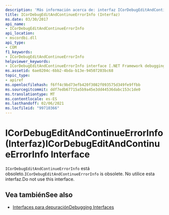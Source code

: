 ```yaml
---
description: 'Más información acerca de: interfaz ICorDebugEditAndContinueErrorInfo'
title: ICorDebugEditAndContinueErrorInfo (Interfaz)
ms.date: 03/30/2017
api_name:
- ICorDebugEditAndContinueErrorInfo
api_location:
- mscordbi.dll
api_type:
- COM
f1_keywords:
- ICorDebugEditAndContinueErrorInfo
helpviewer_keywords:
- ICorDebugEditAndContinueErrorInfo interface [.NET Framework debugging]
ms.assetid: 6ae0204c-6bb2-4bda-b13e-94507203bc68
topic_type:
- apiref
ms.openlocfilehash: f6ff4c9bd73efb420f3082f093575d349fe9ffbb
ms.sourcegitcommit: ddf7edb67715a5b9a45e3dd44536dabc153c1de0
ms.translationtype: MT
ms.contentlocale: es-ES
ms.lasthandoff: 02/06/2021
ms.locfileid: "99710366"
---
```

# <a name="icordebugeditandcontinueerrorinfo-interface"></a><span data-ttu-id="bdfc8-103">ICorDebugEditAndContinueErrorInfo (Interfaz)</span><span class="sxs-lookup"><span data-stu-id="bdfc8-103">ICorDebugEditAndContinueErrorInfo Interface</span></span>

<span data-ttu-id="bdfc8-104">`ICorDebugEditAndContinueErrorInfo` está obsoleto.</span><span class="sxs-lookup"><span data-stu-id="bdfc8-104">`ICorDebugEditAndContinueErrorInfo` is obsolete.</span></span> <span data-ttu-id="bdfc8-105">No utilice esta interfaz.</span><span class="sxs-lookup"><span data-stu-id="bdfc8-105">Do not use this interface.</span></span>  
  
## <a name="see-also"></a><span data-ttu-id="bdfc8-106">Vea también</span><span class="sxs-lookup"><span data-stu-id="bdfc8-106">See also</span></span>

- [<span data-ttu-id="bdfc8-107">Interfaces para depuración</span><span class="sxs-lookup"><span data-stu-id="bdfc8-107">Debugging Interfaces</span></span>](debugging-interfaces.md)
